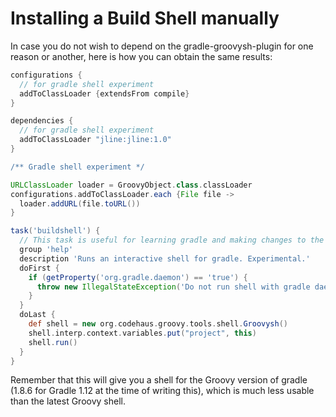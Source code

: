 # Installing a Build Shell manually

In case you do not wish to depend on the gradle-groovysh-plugin for one reason or another, here is how you can obtain
the same results:

```Groovy
configurations {
  // for gradle shell experiment
  addToClassLoader {extendsFrom compile}
}

dependencies {
  // for gradle shell experiment
  addToClassLoader "jline:jline:1.0"
}

/** Gradle shell experiment */

URLClassLoader loader = GroovyObject.class.classLoader
configurations.addToClassLoader.each {File file ->
  loader.addURL(file.toURL())
}

task('buildshell') {
  // This task is useful for learning gradle and making changes to the gradle files
  group 'help'
  description 'Runs an interactive shell for gradle. Experimental.'
  doFirst {
    if (getProperty('org.gradle.daemon') == 'true') {
      throw new IllegalStateException('Do not run shell with gradle daemon, it will eat your arrow keys.')
    }
  }
  doLast {
    def shell = new org.codehaus.groovy.tools.shell.Groovysh()
    shell.interp.context.variables.put("project", this)
    shell.run()
  }
}
```

Remember that this will give you a shell for the Groovy version of gradle (1.8.6 for Gradle 1.12 at the time of writing this), which is
much less usable than the latest Groovy shell.
